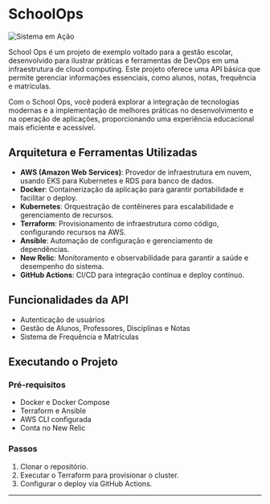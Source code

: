 # SchoolOps

![Sistema em Ação](https://user-images.githubusercontent.com/74038190/213910842-5a320d6b-e48f-4d41-a901-0e6a357e8dae.gif)


School Ops é um projeto de exemplo voltado para a gestão escolar, desenvolvido para ilustrar práticas e ferramentas de DevOps em uma infraestrutura de cloud computing. Este projeto oferece uma API básica que permite gerenciar informações essenciais, como alunos, notas, frequência e matrículas.

Com o School Ops, você poderá explorar a integração de tecnologias modernas e a implementação de melhores práticas no desenvolvimento e na operação de aplicações, proporcionando uma experiência educacional mais eficiente e acessível.


## Arquitetura e Ferramentas Utilizadas

- **AWS (Amazon Web Services)**: Provedor de infraestrutura em nuvem, usando EKS para Kubernetes e RDS para banco de dados.
- **Docker**: Containerização da aplicação para garantir portabilidade e facilitar o deploy.
- **Kubernetes**: Orquestração de contêineres para escalabilidade e gerenciamento de recursos.
- **Terraform**: Provisionamento de infraestrutura como código, configurando recursos na AWS.
- **Ansible**: Automação de configuração e gerenciamento de dependências.
- **New Relic**: Monitoramento e observabilidade para garantir a saúde e desempenho do sistema.
- **GitHub Actions**: CI/CD para integração contínua e deploy contínuo.

## Funcionalidades da API

- Autenticação de usuários
- Gestão de Alunos, Professores, Disciplinas e Notas
- Sistema de Frequência e Matrículas


## Executando o Projeto

### Pré-requisitos
- Docker e Docker Compose
- Terraform e Ansible
- AWS CLI configurada
- Conta no New Relic

### Passos
1. Clonar o repositório.
2. Executar o Terraform para provisionar o cluster.
3. Configurar o deploy via GitHub Actions.


---


